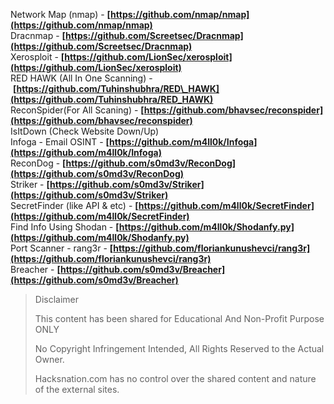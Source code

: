 Network Map (nmap) - **[https://github.com/nmap/nmap](https://github.com/nmap/nmap)**  
Dracnmap - **[https://github.com/Screetsec/Dracnmap](https://github.com/Screetsec/Dracnmap)**  
Xerosploit - **[https://github.com/LionSec/xerosploit](https://github.com/LionSec/xerosploit)**  
RED HAWK (All In One Scanning) - **[https://github.com/Tuhinshubhra/RED\_HAWK](https://github.com/Tuhinshubhra/RED_HAWK)**  
ReconSpider(For All Scaning) - **[https://github.com/bhavsec/reconspider](https://github.com/bhavsec/reconspider)**  
IsItDown (Check Website Down/Up)  
Infoga - Email OSINT - **[https://github.com/m4ll0k/Infoga](https://github.com/m4ll0k/Infoga)**  
ReconDog - **[https://github.com/s0md3v/ReconDog](https://github.com/s0md3v/ReconDog)**  
Striker - **[https://github.com/s0md3v/Striker](https://github.com/s0md3v/Striker)**  
SecretFinder (like API & etc) - **[https://github.com/m4ll0k/SecretFinder](https://github.com/m4ll0k/SecretFinder)**  
Find Info Using Shodan - **[https://github.com/m4ll0k/Shodanfy.py](https://github.com/m4ll0k/Shodanfy.py)**  
Port Scanner - rang3r - **[https://github.com/floriankunushevci/rang3r](https://github.com/floriankunushevci/rang3r)**  
Breacher - **[https://github.com/s0md3v/Breacher](https://github.com/s0md3v/Breacher)**

> Disclaimer
> 
> This content has been shared for Educational And Non-Profit Purpose ONLY
> 
> No Copyright Infringement Intended, All Rights Reserved to the Actual Owner.
> 
> Hacksnation.com has no control over the shared content and nature of the external sites.